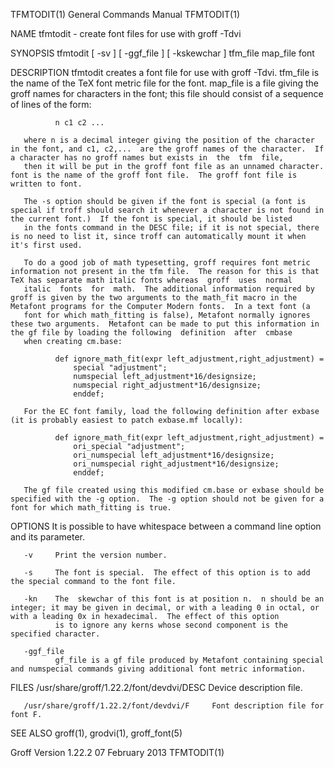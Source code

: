TFMTODIT(1)                                                                                General Commands Manual                                                                                TFMTODIT(1)



NAME
       tfmtodit - create font files for use with groff -Tdvi

SYNOPSIS
       tfmtodit [ -sv ] [ -ggf_file ] [ -kskewchar ] tfm_file map_file font

DESCRIPTION
       tfmtodit  creates  a  font  file for use with groff -Tdvi.  tfm_file is the name of the TeX font metric file for the font.  map_file is a file giving the groff names for characters in the font; this
       file should consist of a sequence of lines of the form:

              n c1 c2 ...

       where n is a decimal integer giving the position of the character in the font, and c1, c2,...  are the groff names of the character.  If a character has no groff names but exists in  the  tfm  file,
       then it will be put in the groff font file as an unnamed character.  font is the name of the groff font file.  The groff font file is written to font.

       The -s option should be given if the font is special (a font is special if troff should search it whenever a character is not found in the current font.)  If the font is special, it should be listed
       in the fonts command in the DESC file; if it is not special, there is no need to list it, since troff can automatically mount it when it's first used.

       To do a good job of math typesetting, groff requires font metric information not present in the tfm file.  The reason for this is that TeX has separate math italic fonts whereas  groff  uses  normal
       italic  fonts  for  math.  The additional information required by groff is given by the two arguments to the math_fit macro in the Metafont programs for the Computer Modern fonts.  In a text font (a
       font for which math_fitting is false), Metafont normally ignores these two arguments.  Metafont can be made to put this information in the gf file by loading the following  definition  after  cmbase
       when creating cm.base:

              def ignore_math_fit(expr left_adjustment,right_adjustment) =
                  special "adjustment";
                  numspecial left_adjustment*16/designsize;
                  numspecial right_adjustment*16/designsize;
                  enddef;

       For the EC font family, load the following definition after exbase (it is probably easiest to patch exbase.mf locally):

              def ignore_math_fit(expr left_adjustment,right_adjustment) =
                  ori_special "adjustment";
                  ori_numspecial left_adjustment*16/designsize;
                  ori_numspecial right_adjustment*16/designsize;
                  enddef;

       The gf file created using this modified cm.base or exbase should be specified with the -g option.  The -g option should not be given for a font for which math_fitting is true.

OPTIONS
       It is possible to have whitespace between a command line option and its parameter.

       -v     Print the version number.

       -s     The font is special.  The effect of this option is to add the special command to the font file.

       -kn    The  skewchar of this font is at position n.  n should be an integer; it may be given in decimal, or with a leading 0 in octal, or with a leading 0x in hexadecimal.  The effect of this option
              is to ignore any kerns whose second component is the specified character.

       -ggf_file
              gf_file is a gf file produced by Metafont containing special and numspecial commands giving additional font metric information.

FILES
       /usr/share/groff/1.22.2/font/devdvi/DESC  Device description file.

       /usr/share/groff/1.22.2/font/devdvi/F     Font description file for font F.

SEE ALSO
       groff(1), grodvi(1), groff_font(5)



Groff Version 1.22.2                                                                           07 February 2013                                                                                   TFMTODIT(1)
